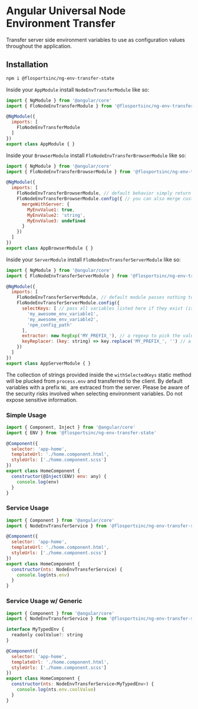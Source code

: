 # Angular Universal Node Environment Transfer
Transfer server side environment variables to use as configuration values throughout the application.

## Installation
```sh
npm i @flosportsinc/ng-env-transfer-state
```

Inside your `AppModule` install `NodeEnvTransferModule` like so:

```js
import { NgModule } from '@angular/core'
import { FloNodeEnvTransferModule } from '@flosportsinc/ng-env-transfer-state'

@NgModule({
  imports: [
    FloNodeEnvTransferModule
  ]
})
export class AppModule { }
```

Inside your `BrowserModule` install `FloNodeEnvTransferBrowserModule` like so:

```js
import { NgModule } from '@angular/core'
import { FloNodeEnvTransferBrowserModule } from '@flosportsinc/ng-env-transfer-state/browser'

@NgModule({
  imports: [
    FloNodeEnvTransferBrowserModule, // default behavior simply return the values passed from Node or an empty object if none are found.
    FloNodeEnvTransferBrowserModule.config({ // you can also merge custom values with server values
      mergeWithServer: {
        MyEnvValue1: true,
        MyEnvValue2: 'string',
        MyEnvValue3: undefined
      }
    })
  ]
})
export class AppBrowserModule { }
```

Inside your `ServerModule` install `FloNodeEnvTransferServerModule` like so:

```js
import { NgModule } from '@angular/core'
import { FloNodeEnvTransferServerModule } from '@flosportsinc/ng-env-transfer-state/server'

@NgModule({
  imports: [
    FloNodeEnvTransferServerModule, // default module passes nothing to the browser
    FloNodeEnvTransferServerModule.config({
      selectKeys: [ // pass all variables listed here if they exist (is merged with pattern matched values from extractor property)
        'my_awesome_env_variable1',
        'my_awesome_env_variable2',
        'npm_config_path'
      ],
      extractor: new RegExp('MY_PREFIX_'), // a regexp to pick the values you want passed to the browser (is merged with pattern matched values from selectKeys property)
      keyReplacer: (key: string) => key.replace('MY_PREFIX_', '') // a function to rename keys. ex: MY_PREFIX_VAR1 => VAR1
    })
  ]
})
export class AppServerModule { }
```

The collection of strings provided inside the `withSelectedKeys` static method will be plucked from `process.env` and transferred to the client. By default variables with a prefix `NG_` are extraced from the server. Please be aware of the security risks involved when selecting environment variables. Do not expose sensitive information.


### Simple Usage
```js
import { Component, Inject } from '@angular/core'
import { ENV } from '@flosportsinc/ng-env-transfer-state'

@Component({
  selector: 'app-home',
  templateUrl: './home.component.html',
  styleUrls: ['./home.component.scss']
})
export class HomeComponent {
  constructor(@Inject(ENV) env: any) {
    console.log(env)
  }
}
```

### Service Usage
```js
import { Component } from '@angular/core'
import { NodeEnvTransferService } from '@flosportsinc/ng-env-transfer-state'

@Component({
  selector: 'app-home',
  templateUrl: './home.component.html',
  styleUrls: ['./home.component.scss']
})
export class HomeComponent {
  constructor(nts: NodeEnvTransferService) {
    console.log(nts.env)
  }
}
```

### Service Usage w/ Generic
```js
import { Component } from '@angular/core'
import { NodeEnvTransferService } from '@flosportsinc/ng-env-transfer-state'

interface MyTypedEnv {
  readonly coolValue?: string
}

@Component({
  selector: 'app-home',
  templateUrl: './home.component.html',
  styleUrls: ['./home.component.scss']
})
export class HomeComponent {
  constructor(nts: NodeEnvTransferService<MyTypedEnv>) {
    console.log(nts.env.coolValue)
  }
}
```
